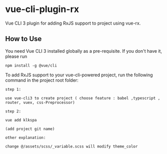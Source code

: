 # vue-cli-plugin-rx

Vue CLI 3 plugin for adding RxJS support to project using vue-rx.

## How to Use

You need Vue CLI 3 installed globally as a pre-requisite. If you don't have it, please run

```
npm install -g @vue/cli
```

To add RxJS support to your vue-cli-powered project, run the following command in the project root folder:

```
step 1:

use vue-cli3 to create project ( choose feature : babel ,typescript , router, vuex, css-Preprocessor)

step 2:

vue add klkspa

(add project git name)
```

```
other explanation:

change @/assets/scss/_variable.scss will modify theme_color
```
